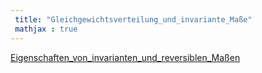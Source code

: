 ```yaml
---
 title: "Gleichgewichtsverteilung_und_invariante_Maße"
 mathjax : true
---
```

[Eigenschaften_von_invarianten_und_reversiblen_Maßen](Gleichgewichtsverteilung_und_invariante_Maße/Eigenschaften_von_invarianten_und_reversiblen_Maßen.md)  
